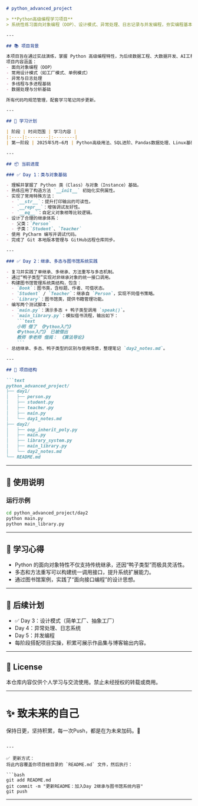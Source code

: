 ```markdown
# python_advanced_project

> **Python高级编程学习项目**  
> 系统性练习面向对象编程（OOP）、设计模式、异常处理、日志记录与并发编程，夯实编程基本功。

---

## 📚 项目背景

本项目旨在通过实战演练，掌握 Python 高级编程特性，为后续数据工程、大数据开发、AI工程打下坚实基础。  
项目内容涵盖：  
- 面向对象编程（OOP）
- 常用设计模式（如工厂模式、单例模式）
- 异常与日志处理
- 多线程与多进程基础
- 数据处理与分析基础

所有代码均规范管理，配套学习笔记同步更新。

---

## 📅 学习计划

| 阶段 | 时间范围 | 学习内容 |
|:----|:--------|:--------|
| 第一阶段 | 2025年5月–6月 | Python高级用法、SQL进阶、Pandas数据处理、Linux基础、Git使用 |

---

## 📦 当前进度

### ✅ Day 1：类与对象基础

- 理解并掌握了 Python 类（Class）与对象（Instance）基础。
- 熟练应用了构造方法 `__init__` 初始化实例属性。
- 实现了常用特殊方法：
  - `__str__`：提升打印输出的可读性。
  - `__repr__`：增强调试友好性。
  - `__eq__`：自定义对象相等比较逻辑。
- 设计了合理的继承体系：
  - 父类：`Person`
  - 子类：`Student`、`Teacher`
- 使用 PyCharm 编写并调试代码。
- 完成了 Git 本地版本管理与 GitHub远程仓库同步。

---

### ✅ Day 2：继承、多态与图书馆系统实践

- 复习并实践了单继承、多继承、方法重写与多态机制。
- 通过“鸭子类型”实现对非继承对象的统一接口调用。
- 构建图书馆管理系统类结构，包含：
  - `Book`：图书类，含标题、作者、可借状态。
  - `Student` / `Teacher`：继承自 `Person`，实现不同借书策略。
  - `Library`：图书馆类，提供书籍管理功能。
- 编写两个测试脚本：
  - `main.py`：演示多态 + 鸭子类型调用 `speak()`。
  - `main_library.py`：模拟借书流程，输出如下：
    ```text
    小明 借了 《Python入门》
    《Python入门》 已被借出
    教师 李老师 借阅： 《算法导论》
    ```
- 总结继承、多态、鸭子类型的区别与使用场景，整理笔记 `day2_notes.md`。

---

## 📂 项目结构

```text
python_advanced_project/
├── day1/
│   ├── person.py
│   ├── student.py
│   ├── teacher.py
│   ├── main.py
│   └── day1_notes.md
├── day2/
│   ├── oop_inherit_poly.py
│   ├── main.py
│   ├── library_system.py
│   ├── main_library.py
│   └── day2_notes.md
└── README.md
```

---

## 🔧 使用说明

### 运行示例

```bash
cd python_advanced_project/day2
python main.py
python main_library.py
```

---

## 🧠 学习心得

- Python 的面向对象特性不仅支持传统继承，还因“鸭子类型”而极具灵活性。
- 多态和方法重写可以构建统一调用接口，提升系统扩展能力。
- 通过图书馆案例，实践了“面向接口编程”的设计思想。

---

## 🔗 后续计划

- ✅ Day 3：设计模式（简单工厂、抽象工厂）
- Day 4：异常处理、日志系统
- Day 5：并发编程
- 每阶段搭配项目实操，积累可展示作品集与博客输出内容。

---

## 📜 License

本仓库内容仅供个人学习与交流使用。禁止未经授权的转载或商用。

---

# ✨ 致未来的自己
保持日更，坚持积累，每一次Push，都是在为未来加码。🚀
```

---

✅ 更新方式：
将此内容覆盖你项目根目录的 `README.md` 文件，然后执行：

```bash
git add README.md
git commit -m "更新README：加入Day 2继承与图书馆系统内容"
git push
```

---